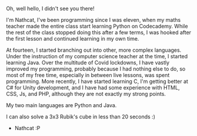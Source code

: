 Oh, well hello, I didn't see you there!

I'm Nathcat, I've been programming since I was eleven, when my maths teacher made the entire class start learning Python on Codecademy.
While the rest of the class stopped doing this after a few terms, I was hooked after the first lesson and continued learning in my own time.

At fourteen, I started branching out into other, more complex languages. Under the instruction of my computer science teacher at the time, I started learning Java.
Over the multitude of Covid lockdowns, I have vastly improved my programming, probably because I had nothing else to do, so most of my free time, especially in
between live lessons, was spent programming. More recently, I have started learning C, I'm getting better at C# for Unity development, and I have had some experience
with HTML, CSS, Js, and PHP, although they are not exactly my strong points.

My two main languages are Python and Java.

I can also solve a 3x3 Rubik's cube in less than 20 seconds :)

 - Nathcat :P

<!---
Nathcat/Nathcat is a ✨ special ✨ repository because its `README.md` (this file) appears on your GitHub profile.
You can click the Preview link to take a look at your changes.
--->

<!--
Hey, I'm Nathcat!

I've been programming since 2016 when my Maths teacher made us learn Python on Codecademy, while the rest of the class lost interest, I fell in love with it.

Since then I have been branching out into other languages and frameworks, I have a lot of experience in my own projects, my most recent one is MessageCat, a messaging application built for Android.
-->
